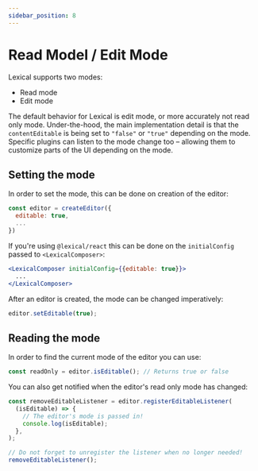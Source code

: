 ```yaml
---
sidebar_position: 8
---
```


# Read Model / Edit Mode

Lexical supports two modes:

- Read mode
- Edit mode

The default behavior for Lexical is edit mode, or more accurately not read only mode. Under-the-hood, the main
implementation detail is that the `contentEditable` is being set to `"false"` or `"true"` depending on the mode.
Specific plugins can listen to the mode change too – allowing them to customize parts of the UI depending on the
mode.

## Setting the mode

In order to set the mode, this can be done on creation of the editor:

```js
const editor = createEditor({
  editable: true,
  ...
})
```

If you're using `@lexical/react` this can be done on the `initialConfig` passed to `<LexicalComposer>`:

```jsx
<LexicalComposer initialConfig={{editable: true}}>
  ...
</LexicalComposer>
```

After an editor is created, the mode can be changed imperatively:

```js
editor.setEditable(true);
```

## Reading the mode

In order to find the current mode of the editor you can use:

```js
const readOnly = editor.isEditable(); // Returns true or false
```

You can also get notified when the editor's read only mode has changed:

```js
const removeEditableListener = editor.registerEditableListener(
  (isEditable) => {
    // The editor's mode is passed in!
    console.log(isEditable);
  },
);

// Do not forget to unregister the listener when no longer needed!
removeEditableListener();
```